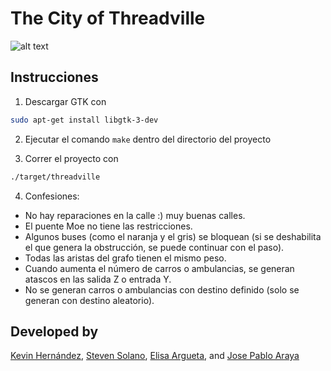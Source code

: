 # The City of Threadville

![alt text](https://media1.tenor.com/images/470e6d3a5d795fd7a58edf50b11a0990/tenor.gif?itemid=12746051)

## Instrucciones

1. Descargar GTK con
```bash
sudo apt-get install libgtk-3-dev
```

2. Ejecutar el comando `make` dentro del directorio del proyecto

3. Correr el proyecto con
```bash
./target/threadville
```

4. Confesiones:
- No hay reparaciones en la calle :) muy buenas calles.
- El puente Moe no tiene las restricciones.
- Algunos buses (como el naranja y el gris) se bloquean (si se deshabilita el que genera la obstrucción, se puede continuar con el paso).
- Todas las aristas del grafo tienen el mismo peso.
- Cuando aumenta el número de carros o ambulancias, se generan atascos en las salida Z o entrada Y.
- No se generan carros o ambulancias con destino definido (solo se generan con destino aleatorio).

## Developed by
[Kevin Hernández](https://github.com/kevinah95), [Steven Solano](https://github.com/solanors20), [Elisa Argueta](https://github.com/elisa7143), and [Jose Pablo Araya](https://github.com/arayajosepablo)